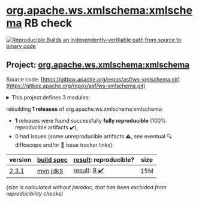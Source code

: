[org.apache.ws.xmlschema:xmlschema](https://central.sonatype.com/artifact/org.apache.ws.xmlschema/xmlschema/2.3.1/versions) RB check
=======

[![Reproducible Builds](https://reproducible-builds.org/images/logos/rb.svg) an independently-verifiable path from source to binary code](https://reproducible-builds.org/)

## Project: [org.apache.ws.xmlschema:xmlschema](https://central.sonatype.com/artifact/org.apache.ws.xmlschema/xmlschema/2.3.1/versions)

Source code: [https://gitbox.apache.org/repos/asf/ws-xmlschema.git](https://gitbox.apache.org/repos/asf/ws-xmlschema.git)

<details><summary>This project defines 3 modules:</summary>

* [org.apache.ws.xmlschema:xmlschema](https://central.sonatype.com/artifact/org.apache.ws.xmlschema/xmlschema/2.3.1)
* [org.apache.ws.xmlschema:xmlschema-core](https://central.sonatype.com/artifact/org.apache.ws.xmlschema/xmlschema-core/2.3.1)
* [org.apache.ws.xmlschema:xmlschema-walker](https://central.sonatype.com/artifact/org.apache.ws.xmlschema/xmlschema-walker/2.3.1)
</details>

rebuilding **1 releases** of org.apache.ws.xmlschema:xmlschema:
- **1** releases were found successfully **fully reproducible** (100% reproducible artifacts :heavy_check_mark:),
- 0 had issues (some unreproducible artifacts :warning:, see eventual :mag: diffoscope and/or :memo: issue tracker links):

| version | [build spec](/BUILDSPEC.md) | [result](https://reproducible-builds.org/docs/jvm/): reproducible? | size |
| -- | --------- | ------ | -- |
| [2.3.1](https://central.sonatype.com/artifact/org.apache.ws.xmlschema/xmlschema/2.3.1/pom) | [mvn jdk8](xmlschema-2.3.1.buildspec) | [result](xmlschema-2.3.1.buildinfo): [9 :heavy_check_mark: ](xmlschema-2.3.1.buildcompare) | 15M |

<i>(size is calculated without javadoc, that has been excluded from reproducibility checks)</i>
